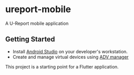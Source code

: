 # ureport-mobile

A U-Report mobile application

## Getting Started
- Install [Android Studio](https://developer.android.com/studio/install) on your developer's workstation.
- Create and manage virtual devices using [ADV manager](https://developer.android.com/studio/run/managing-avds)

This project is a starting point for a Flutter application.

